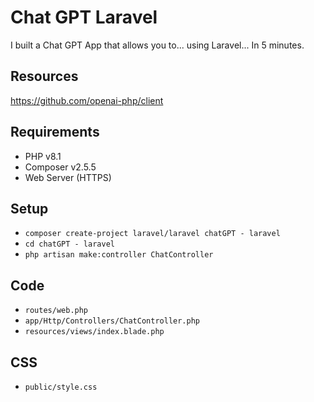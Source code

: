 
# Chat GPT Laravel

I built a Chat GPT App that allows you to... using Laravel... In 5 minutes.

## Resources

https://github.com/openai-php/client

## Requirements

- PHP v8.1
- Composer v2.5.5
- Web Server (HTTPS)

## Setup

- `composer create-project laravel/laravel chatGPT - laravel`
- `cd chatGPT - laravel`
- `php artisan make:controller ChatController`


## Code

- `routes/web.php`
- `app/Http/Controllers/ChatController.php`
- `resources/views/index.blade.php`


## CSS

- `public/style.css`
